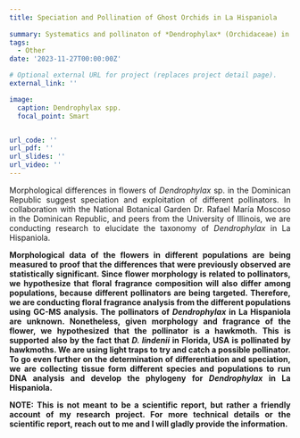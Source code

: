 ```yaml
---
title: Speciation and Pollination of Ghost Orchids in La Hispaniola
 
summary: Systematics and pollinaton of *Dendrophylax* (Orchidaceae) in Hispaniola.
tags:
  - Other
date: '2023-11-27T00:00:00Z'

# Optional external URL for project (replaces project detail page).
external_link: ''

image:
  caption: Dendrophylax spp.  
  focal_point: Smart


url_code: ''
url_pdf: ''
url_slides: ''
url_video: ''
---
```


<p style='text-align: justify;'> Morphological differences in flowers of <em>Dendrophylax</em> sp. in the Dominican Republic suggest speciation and exploitation of different pollinators. In collaboration with the National Botanical Garden Dr. Rafael María Moscoso in the Dominican Republic, and peers from the University of Illinois, we are conducting research to elucidate the taxonomy of <em>Dendrophylax</em> in La Hispaniola.

<p style='text-align: justify;'><strong> Morphological data of the flowers in different populations are being measured to proof that the differences that were previously observed are statistically significant. Since flower morphology is related to pollinators, we hypothesize that floral fragrance composition will also differ among populations, because different pollinators are being targeted. Therefore, we are conducting floral fragrance analysis from the different populations using GC-MS analysis. The pollinators of <em>Dendrophylax</em> in La Hispaniola are unknown. Nonetheless, given morphology and fragrance of the flower, we hypothesized that the pollinator is a hawkmoth. This is supported also by the fact that <em>D. lindenii</em> in Florida, USA is pollinated by hawkmoths. We are using light traps to try and catch a possible pollinator. To go even further on the determination of differentiation and speciation, we are collecting tissue form different species and populations to run DNA analysis and develop the phylogeny for <em>Dendrophylax</em> in La Hispaniola.

<p style='text-align: justify;'><strong> NOTE: This is not meant to be a scientific report, but rather a friendly account of my research project. For more technical details or the scientific report, reach out to me and I will gladly provide the information. </strong>
</p>